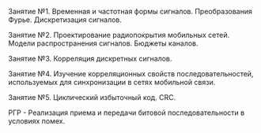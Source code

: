 Занятие №1. Временная и частотная формы сигналов. Преобразования Фурье. Дискретизация сигналов.

Занятие №2. Проектирование радиопокрытия мобильных сетей. Модели распространения сигналов. Бюджеты каналов.

Занятие №3. Корреляция дискретных сигналов.

Занятие №4. Изучение корреляционных свойств последовательностей, используемых для синхронизации в сетях мобильной связи.

Занятие №5. Циклический избыточный код. CRC.

РГР - Реализация приема и передачи битовой последовательности в условиях помех.
